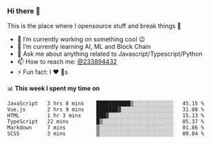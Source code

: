 ### Hi there 👋

<!--
**a233894432/a233894432** is a ✨ _special_ ✨ repository because its `README.md` (this file) appears on your GitHub profile.

Here are some ideas to get you started:

- 🔭 I’m currently working on ...
- 🌱 I’m currently learning ...
- 👯 I’m looking to collaborate on ...
- 🤔 I’m looking for help with ...
- 💬 Ask me about ...
- 📫 How to reach me: ...
- 😄 Pronouns: ...
- ⚡ Fun fact: ...
-->
 
 
This is the place where I opensource stuff and break things :rofl:

- 🔭 I’m currently working on something cool :wink:
- 🌱 I’m currently learning AI, ML and Block Chain
- 💬 Ask me about anything related to Javascript/Typescript/Python
- 📫 How to reach me: [@233894432](https://twitter.com/233894432)
- ⚡ Fun fact: I :heart: :dog:s

📊 **This week I spent my time on**
<!--START_SECTION:waka-->

```text
JavaScript   3 hrs 8 mins    ███████████▒░░░░░░░░░░░░░   45.15 %
Vue.js       2 hrs 9 mins    ███████▓░░░░░░░░░░░░░░░░░   31.08 %
HTML         1 hr 3 mins     ███▓░░░░░░░░░░░░░░░░░░░░░   15.13 %
TypeScript   22 mins         █▒░░░░░░░░░░░░░░░░░░░░░░░   05.37 %
Markdown     7 mins          ▒░░░░░░░░░░░░░░░░░░░░░░░░   01.86 %
SCSS         3 mins          ▒░░░░░░░░░░░░░░░░░░░░░░░░   00.84 %
```

<!--END_SECTION:waka-->
